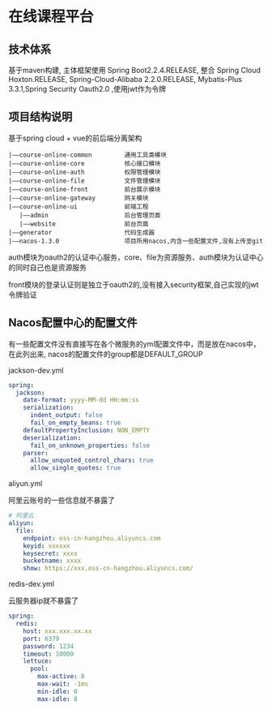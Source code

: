 # 在线课程平台

## 技术体系

基于maven构建,
主体框架使用 Spring Boot2.2.4.RELEASE, 
整合 Spring Cloud Hoxton.RELEASE, Spring-Cloud-Alibaba 2.2.0.RELEASE,
Mybatis-Plus 3.3.1,Spring Security Oauth2.0 ,使用jwt作为令牌


## 项目结构说明
基于spring cloud + vue的前后端分离架构
```
|——course-online-common    		通用工具类模块
|——course-online-core 			核心接口模块
|——course-online-auth 			权限管理模块
|——course-online-file 			文件管理模块
|——course-online-front 			前台展示模块
|——course-online-gateway		网关模块
|——course-online-ui    	        前端工程
   |——admin                     后台管理页面
   |——website                   前台页面
|——generator                    代码生成器
|——nacos-1.3.0                  项目所用nacos,内含一些配置文件,没有上传至git

```

auth模块为oauth2的认证中心服务，core、file为资源服务、auth模块为认证中心的同时自己也是资源服务

front模块的登录认证则是独立于oauth2的,没有接入security框架,自己实现的jwt令牌验证

## Nacos配置中心的配置文件
有一些配置文件没有直接写在各个微服务的yml配置文件中，而是放在nacos中，在此列出来, nacos的配置文件的group都是DEFAULT_GROUP

jackson-dev.yml

```yaml
spring:
  jackson:
    date-format: yyyy-MM-dd HH:mm:ss
    serialization:
      indent_output: false
      fail_on_empty_beans: true
    defaultPropertyInclusion: NON_EMPTY
    deserialization:
      fail_on_unknown_properties: false
    parser:
      allow_unquoted_control_chars: true
      allow_single_quotes: true
```

aliyun.yml

阿里云账号的一些信息就不暴露了

```yaml
# 阿里云
aliyun:
  file:
    endpoint: oss-cn-hangzhou.aliyuncs.com
    keyid: xxxxxx
    keysecret: xxxx
    bucketname: xxxx
    show: https://xxx.oss-cn-hangzhou.aliyuncs.com/
```

redis-dev.yml

云服务器ip就不暴露了

```yaml
spring:
  redis:
    host: xxx.xxx.xx.xx
    port: 6379
    password: 1234
    timeout: 10000
    lettuce:
      pool:
        max-active: 8
        max-wait: -1ms
        min-idle: 0
        max-idle: 8
```

